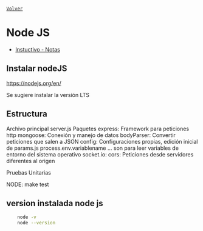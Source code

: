 ﻿[`Volver`](../index.html)

# Node JS

- [Instuctivo - Notas](nodeJs/instructivoNodeJs.pdf)

## Instalar nodeJS

https://nodejs.org/en/

Se sugiere instalar la versión LTS

## Estructura

Archivo principal server.js
Paquetes
	express: Framework para peticiones http
	mongoose: Conexión y manejo de datos
	bodyParser: Convertir peticiones que salen a JSON
	config: Configuraciones propias, edición inicial de params.js
		process.env.variablename ... son para leer variables de entorno del sistema operativo
	socket.io:
	cors: Peticiones desde servidores diferentes al origen
	
Pruebas Unitarias

NODE: make test

## version instalada node js

```bash
	node -v
	node --version
```